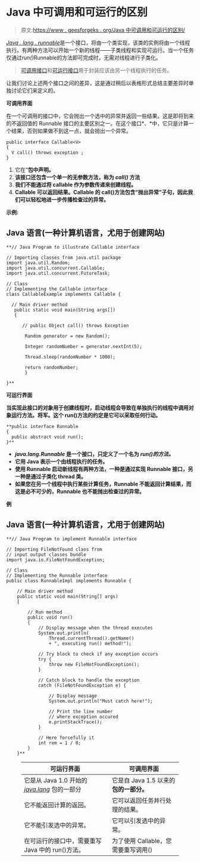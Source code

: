 # Java 中可调用和可运行的区别

> 原文:[https://www . geesforgeks . org/Java 中可调用和可运行的区别/](https://www.geeksforgeeks.org/difference-between-callable-and-runnable-in-java/)

[*Java . lang . runnable*](https://www.geeksforgeeks.org/runnable-interface-in-java/)是一个接口，将由一个类实现，该类的实例将由一个线程执行。有两种方法可以开始一个新的线程——子类线程和实现可运行。当一个任务仅通过*run(*)Runnable的方法即可完成时，无需对线程进行子类化。

> [可调用接口](https://www.geeksforgeeks.org/callback-using-interfaces-java/)和[可运行接口](https://www.geeksforgeeks.org/runnable-interface-in-java/)用于封装应该由另一个线程执行的任务。

让我们讨论上述两个接口之间的差异，这是通过稍后以表格形式总结主要差异时单独讨论它们来定义的。

**可调用界面**

在一个可调用的接口中，它会抛出一个选中的异常并返回一些结果。这是即将到来的不返回值的 Runnable 接口的主要区别之一。在这个接口*、*中，它只是计算一个结果，否则如果做不到这一点，就会抛出一个异常。

```
public interface Callable<V> 
{
  V call() throws exception ;
}
```

1.  它在“[](https://www.geeksforgeeks.org/java-util-concurrent-package/)**包中声明。**
2.  **该接口还包含一个单一的无参数方法，称为 *call()* 方法**
3.  **我们不能通过将 callable 作为参数传递来创建线程。**
4.  **Callable 可以返回结果。Callable 的 call()方法包含“抛出异常”子句，因此我们可以轻松地进一步传播检查过的异常。**

****示例:****

## **Java 语言(一种计算机语言，尤用于创建网站)**

```
**// Java Program to illustrate Callable interface 

// Importing classes from java.util package 
import java.util.Random;  
import java.util.concurrent.Callable;  
import java.util.concurrent.FutureTask;  

// Class
// Implementing the Callable interface
class CallableExample implements Callable {

  // Main driver method  
   public static void main(String args[])
   {

      // public Object call() throws Exception  

       Random generator = new Random();  

       Integer randomNumber = generator.nextInt(5);  

       Thread.sleep(randomNumber * 1000);  

       return randomNumber;  
       }

}**
```

****可运行界面****

**当实现此接口的对象用于创建线程时，启动线程会导致在单独执行的线程中调用对象运行方法。将军。这个 run()方法的约定是它可以采取任何行动。**

```
**public interface Runnable 
{
  public abstract void run();
}**
```

*   ***java.lang.Runnable* 是一个接口，只定义了一个名为 *run()的方法。***
*   **它用 Java 表示一个由线程执行的任务。**
*   **使用 Runnable 启动新线程有两种方法，一种是通过实现 Runnable 接口，另一种是通过子类化 thread 类。**
*   **如果您在另一个线程中执行某些计算任务，Runnable 不能返回计算结果，而这是必不可少的，Runnable 也不能抛出检查过的异常。**

****例****

## **Java 语言(一种计算机语言，尤用于创建网站)**

```
**// Java Program to implement Runnable interface

// Importing FileNotFound class from
// input output classes bundle
import java.io.FileNotFoundException;

// Class
// Implementing the Runnable interface 
public class RunnableImpl implements Runnable {

    // Main driver method
    public static void main(String[] args)
    {

        // Run method
        public void run()
        {
            // Display message when the thread executes
            System.out.println(
                Thread.currentThread().getName()
                + ", executing run() method!");

            // Try block to check if any exception occurs
            try {
                throw new FileNotFoundException();
            }

            // Catch block to handle the exception
            catch (FileNotFoundException e) {

                // Display message
                System.out.println("Must catch here!");

                // Print the line number
                // where exception occured
                e.printStackTrace();
            }

            // Here forcefully it
            int rem = 1 / 0;
        }
    }**
```

<figure class="table">

| **可运行界面** | **可调用界面** |
| --- | --- |
| 它是从 Java 1.0 开始的 [*java.lang*](https://www.geeksforgeeks.org/object-class-in-java/) 包的一部分 | 它是自 Java 1.5 以来的[](https://www.geeksforgeeks.org/java-util-concurrent-package/)**包的一部分。** |
| 它不能返回计算的返回。 | 它可以返回任务并行处理的结果。 |
| 它不能引发选中的异常。 | 它可以引发选中的异常。 |
| 在可运行的接口中，需要重写 Java 中的 run()方法。 | 为了使用 Callable，您需要重写调用() |

</figure>